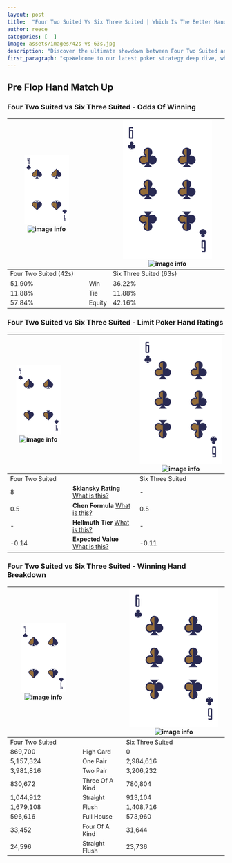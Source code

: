 ```yaml
---
layout: post
title:  "Four Two Suited Vs Six Three Suited | Which Is The Better Hand In Poker? A Complete Guide"
author: reece
categories: [  ]
image: assets/images/42s-vs-63s.jpg
description: "Discover the ultimate showdown between Four Two Suited and Six Three Suited in poker! Uncover the odds, strategies, and scenarios where one hand triumphs over the other. Get ready to up your poker game with this thrilling analysis."
first_paragraph: "<p>Welcome to our latest poker strategy deep dive, where we're pitting two distinct hands against each other in a high-stakes showdown: Four Two Suited vs Six Three Suited.</p><p>In the dynamic world of poker, every decision counts, and knowing which hand holds the upper hand is key to your success at the table.</p><p>In this article, we'll dissect these two hands, explore the scenarios where one dominates the other, and equip you with the knowledge to make strategic choices that can tip the odds in your favor.</p><p>Get ready to unravel the intriguing dynamics of these poker hands and elevate your game to new heights.</p>"
---
```




[comment]: # (sp0)

## Pre Flop Hand Match Up

<div class="table hand-ratings" markdown="1"> 



### Four Two Suited vs Six Three Suited - Odds Of Winning


    
| ![image info](assets/images/hand1/4.png) ![image info](assets/images/hand1/2s.png) |  | ![image info](assets/images/hand2/6.png) ![image info](assets/images/hand2/3s.png) |
| -------- | -------- | -------- |
| Four Two Suited (42s) |  | Six Three Suited (63s) |
| 51.90% | Win | 36.22% |
| 11.88% | Tie | 11.88% |
| 57.84% | Equity | 42.16% |




[comment]: # (sp1)



### Four Two Suited vs Six Three Suited - Limit Poker Hand Ratings


    
| ![image info](assets/images/hand1/4.png) ![image info](assets/images/hand1/2s.png) |  | ![image info](assets/images/hand2/6.png) ![image info](assets/images/hand2/3s.png) |
| -------- | -------- | -------- |
| Four Two Suited |  | Six Three Suited |
| 8 | **Sklansky Rating** [What is this?](/sklansky-rating-explained) | - |
| 0.5 | **Chen Formula** [What is this?](/chen-formula-explained) | 0.5 |
| - | **Hellmuth Tier** [What is this?](/Hellmuth-tier-explained) | - |
| -0.14 | **Expected Value** [What is this?](/expected-value-explained) | -0.11 |




[comment]: # (sp2)



### Four Two Suited vs Six Three Suited - Winning Hand Breakdown


    
| ![image info](assets/images/hand1/4.png) ![image info](assets/images/hand1/2s.png) |  | ![image info](assets/images/hand2/6.png) ![image info](assets/images/hand2/3s.png) |
| -------- | -------- | -------- |
| Four Two Suited |  | Six Three Suited |
| 869,700 | High Card | 0 |
| 5,157,324 | One Pair | 2,984,616 |
| 3,981,816 | Two Pair | 3,206,232 |
| 830,672 | Three Of A Kind | 780,804 |
| 1,044,912 | Straight | 913,104 |
| 1,679,108 | Flush | 1,408,716 |
| 596,616 | Full House | 573,960 |
| 33,452 | Four Of A Kind | 31,644 |
| 24,596 | Straight Flush | 23,736 |




[comment]: # (sp3)



</div>

[comment]: # (sp4)



[comment]: # (sp5)

